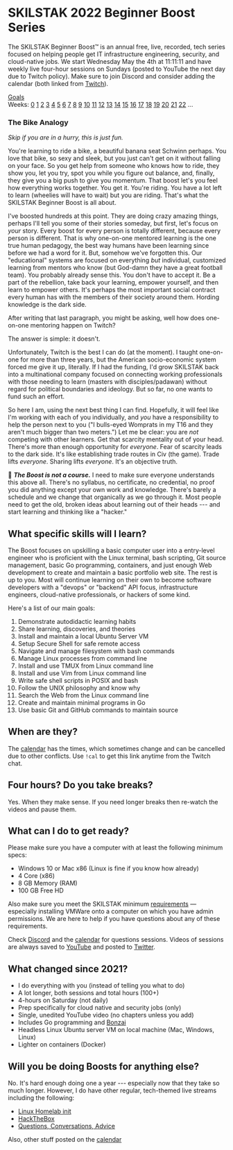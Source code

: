# SKILSTAK 2022 Beginner Boost Series

The SKILSTAK Beginner Boost™ is an annual free, live, recorded, tech
series focused on helping people get IT infrastructure engineering,
security, and cloud-native jobs. We start Wednesday May the 4th at
11:11:11 and have weekly live four-hour sessions on Sundays (posted to
YouTube the next day due to Twitch policy). Make sure to join Discord
and consider adding the calendar (both linked from
[Twitch](http://rwxrob.tv)).

[Goals](#what-specific-skills-will-i-learn)  
Weeks:
[0](/weeks/00/README.md)
[1](/weeks/01/README.md)
[2](/weeks/02/README.md)
[3](/weeks/03/README.md)
[4](/weeks/04/README.md)
[5](/weeks/05/README.md)
[6](/weeks/06/README.md)
[7](/weeks/07/README.md)
[8](/weeks/08/README.md)
[9](/weeks/09/README.md)
[10](/weeks/10/README.md)
[11](/weeks/11/README.md)
[12](/weeks/12/README.md)
[13](/weeks/13/README.md)
[14](/weeks/14/README.md)
[15](/weeks/15/README.md)
[16](/weeks/16/README.md)
[17](/weeks/17/README.md)
[18](/weeks/18/README.md)
[19](/weeks/19/README.md)
[20](/weeks/20/README.md)
[21](/weeks/21/README.md)
[22](/weeks/22/README.md)
...

### The Bike Analogy

*Skip if you are in a hurry, this is just fun.*

You're learning to ride a bike, a beautiful banana seat Schwinn perhaps.
You love that bike, so sexy and sleek, but you just can't get on it
without falling on your face. So you get help from someone who knows how
to ride, they show you, let you try, spot you while you figure out
balance, and, finally, they give you a big push to give you momentum.
That boost let's you feel how everything works together. You get it.
You're riding. You have a lot left to learn (wheelies will have to wait)
but you are riding. That's what the SKILSTAK Beginner Boost is all about.

I've boosted hundreds at this point. They are doing crazy amazing
things, perhaps I'll tell you some of their stories someday, but first,
let's focus on *your* story. Every boost for every person is totally
different, because every person is different. That is why one-on-one
mentored learning is the one true human pedagogy, the best way humans
have been learning since before we had a word for it. But, somehow we've
forgotten this. Our "educational" systems are focused on everything
*but* individual, customized learning from mentors who know (but
God-damn they have a great football team). You probably already sense
this. You don't have to accept it. Be a part of the rebellion, take back
your learning, empower yourself, and then learn to empower others. It's
perhaps the most important social contract every human has with the
members of their society around them. Hording knowledge is the dark
side.

After writing that last paragraph, you might be asking, well how does
one-on-one mentoring happen on Twitch?

The answer is simple: it doesn't.

Unfortunately, Twitch is the best I can do (at the moment). I taught
one-on-one for more than three years, but the American socio-economic
system forced me give it up, literally. If I had the funding, I'd grow
SKILSTAK back into a multinational company focused on connecting working
professionals with those needing to learn (masters with
disciples/padawan) without regard for political boundaries and ideology.
But so far, no one wants to fund such an effort.

So here I am, using the next best thing I can find. Hopefully, it will
feel like I'm working with each of you individually, and *you* have a
responsibility to help the person next to you ("I bulls-eyed Womprats in
my T16 and they aren't much bigger than two meters.") Let me be clear:
you are *not* competing with other learners. Get that scarcity mentality
out of your head. There's more than enough opportunity for *everyone*.
Fear of scarcity leads to the dark side. It's like establishing trade
routes in Civ (the game). Trade lifts *everyone*. Sharing lifts
*everyone*. It's an objective truth.

🌟 ***The Boost is not a course.*** I need to make sure everyone
understands this above all. There's no syllabus, no certificate, no
credential, no proof you did anything except your own work and
knowledge. There's barely a schedule and we change that organically as
we go through it. Most people need to get the old, broken ideas about
learning out of their heads --- and start learning and thinking like a
"hacker."

## What specific skills will I learn?

The Boost focuses on upskilling a basic computer user into a entry-level
engineer who is proficient with the Linux terminal, bash scripting, Git
source management, basic Go programming, containers, and just enough Web
development to create and maintain a basic portfolio web site. The rest
is up to you. Most will continue learning on their own to become
software developers with a "devops" or "backend" API focus,
infrastructure engineers, cloud-native professionals, or hackers of some
kind.

Here's a list of our main goals:

1.  Demonstrate autodidactic learning habits
2.  Share learning, discoveries, and theories
3.  Install and maintain a local Ubuntu Server VM
4.  Setup Secure Shell for safe remote access
5.  Navigate and manage filesystem with bash commands
6.  Manage Linux processes from command line
7.  Install and use TMUX from Linux command line
8.  Install and use Vim from Linux command line
9.  Write safe shell scripts in POSIX and bash
10. Follow the UNIX philosophy and know why
11. Search the Web from the Linux command line
12. Create and maintain minimal programs in Go
13. Use basic Git and GitHub commands to maintain source

## When are they?

The [calendar](https://bit.ly/rwxrobsched) has the times, which
sometimes change and can be cancelled due to other conflicts. Use `!cal`
to get this link anytime from the Twitch chat.

## Four hours? Do you take breaks?

Yes. When they make sense. If you need longer breaks then re-watch the
videos and pause them.

## What can I do to get ready?

Please make sure you have a computer with at least the following minimum
specs:

* Windows 10 or Mac x86 (Linux is fine if you know how already)
* 4 Core (x86)
* 8 GB Memory (RAM)
* 100 GB Free HD

Also make sure you meet the SKILSTAK minimum
[requirements](requirements) — especially installing VMWare onto a
computer on which you have admin permissions. We are here to help if you
have questions about any of these requirements.

Check [Discord](https://discord.gg/9wydZXY) and the
[calendar](https://bit.ly/rwxrobsched) for questions sessions. Videos of
sessions are always saved to [YouTube](https://youtube.com/rwxrob) and
posted to [Twitter](https://twitter.com/rwxrob).

## What changed since 2021?

* I do everything with you (instead of telling you what to do)
* A lot longer, both sessions and total hours (100+)
* 4-hours on Saturday (not daily)
* Prep specifically for cloud native and security jobs (only)
* Single, unedited YouTube video (no chapters unless you add)
* Includes Go programming and [Bonzai](https://github.com/rwxrob/bonzai)
* Headless Linux Ubuntu server VM on local machine (Mac, Windows, Linux)
* Lighter on containers (Docker)

## Will you be doing Boosts for anything else?

No. It's hard enough doing one a year --- especially now that they take
so much longer. However, I do have other regular, tech-themed live
streams including the following:

* [Linux Homelab init](https://youtube.com/playlist?list=PLrK9UeDMcQLpjUGg5z9Z6Un-axVx06-2J)
* [HackTheBox](https://youtube.com/playlist?list=PLrK9UeDMcQLpiEpzeh3SyeTTW7GRk1OAV)
* [Questions, Conversations, Advice](https://youtube.com/playlist?list=PLrK9UeDMcQLqpsODBnT6mRebNNNRnFDwQ)

Also, other stuff posted on the [calendar](https://bit.ly/rwxrobsched)
